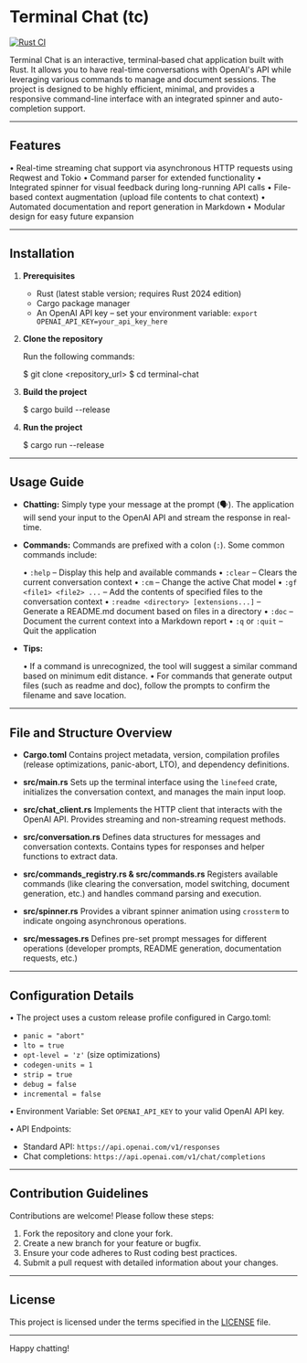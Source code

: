 # Terminal Chat (tc)

[![Rust CI](https://github.com/ShaneMarusczak/terminal_chat/actions/workflows/rust.yml/badge.svg?branch=main)](https://github.com/ShaneMarusczak/terminal_chat/actions/workflows/rust.yml)

Terminal Chat is an interactive, terminal‐based chat application built with Rust. It allows you to have real-time conversations with OpenAI's API while leveraging various commands to manage and document sessions. The project is designed to be highly efficient, minimal, and provides a responsive command-line interface with an integrated spinner and auto-completion support.

---

## Features

• Real-time streaming chat support via asynchronous HTTP requests using Reqwest and Tokio
• Command parser for extended functionality
• Integrated spinner for visual feedback during long-running API calls
• File-based context augmentation (upload file contents to chat context)
• Automated documentation and report generation in Markdown
• Modular design for easy future expansion

---

## Installation

1. **Prerequisites**

   - Rust (latest stable version; requires Rust 2024 edition)
   - Cargo package manager
   - An OpenAI API key – set your environment variable:
     `export OPENAI_API_KEY=your_api_key_here`

2. **Clone the repository**

   Run the following commands:

   $ git clone <repository_url>
   $ cd terminal-chat

3. **Build the project**

   $ cargo build --release

4. **Run the project**

   $ cargo run --release

---

## Usage Guide

- **Chatting:**
  Simply type your message at the prompt (🗣️). The application will send your input to the OpenAI API and stream the response in real-time.

- **Commands:**
  Commands are prefixed with a colon (`:`). Some common commands include:

  • `:help` – Display this help and available commands
  • `:clear` – Clears the current conversation context
  • `:cm` – Change the active Chat model
  • `:gf <file1> <file2> ...` – Add the contents of specified files to the conversation context
  • `:readme <directory> [extensions...]` – Generate a README.md document based on files in a directory
  • `:doc` – Document the current context into a Markdown report
  • `:q` or `:quit` – Quit the application

- **Tips:**

  • If a command is unrecognized, the tool will suggest a similar command based on minimum edit distance.
  • For commands that generate output files (such as readme and doc), follow the prompts to confirm the filename and save location.

---

## File and Structure Overview

- **Cargo.toml**
  Contains project metadata, version, compilation profiles (release optimizations, panic-abort, LTO), and dependency definitions.

- **src/main.rs**
  Sets up the terminal interface using the `linefeed` crate, initializes the conversation context, and manages the main input loop.

- **src/chat_client.rs**
  Implements the HTTP client that interacts with the OpenAI API.
  Provides streaming and non-streaming request methods.

- **src/conversation.rs**
  Defines data structures for messages and conversation contexts.
  Contains types for responses and helper functions to extract data.

- **src/commands_registry.rs & src/commands.rs**
  Registers available commands (like clearing the conversation, model switching, document generation, etc.) and handles command parsing and execution.

- **src/spinner.rs**
  Provides a vibrant spinner animation using `crossterm` to indicate ongoing asynchronous operations.

- **src/messages.rs**
  Defines pre-set prompt messages for different operations (developer prompts, README generation, documentation requests, etc.)

---

## Configuration Details

• The project uses a custom release profile configured in Cargo.toml:
  - `panic = "abort"`
  - `lto = true`
  - `opt-level = 'z'` (size optimizations)
  - `codegen-units = 1`
  - `strip = true`
  - `debug = false`
  - `incremental = false`

• Environment Variable:
  Set `OPENAI_API_KEY` to your valid OpenAI API key.

• API Endpoints:
  - Standard API: `https://api.openai.com/v1/responses`
  - Chat completions: `https://api.openai.com/v1/chat/completions`

---

## Contribution Guidelines

Contributions are welcome! Please follow these steps:

1. Fork the repository and clone your fork.
2. Create a new branch for your feature or bugfix.
3. Ensure your code adheres to Rust coding best practices.
4. Submit a pull request with detailed information about your changes.

---

## License

This project is licensed under the terms specified in the [LICENSE](LICENSE) file.

---

Happy chatting!
